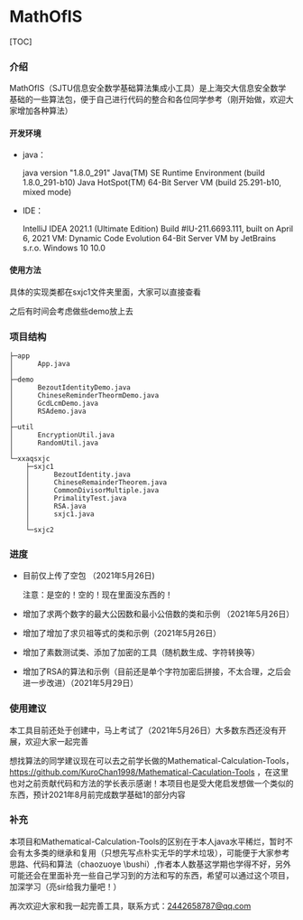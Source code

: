 # MathOfIS



[TOC]

### 介绍

MathOfIS（SJTU信息安全数学基础算法集成小工具）是上海交大信息安全数学基础的一些算法包，便于自己进行代码的整合和各位同学参考（刚开始做，欢迎大家增加各种算法）

#### 开发环境

- java：

  java version "1.8.0_291"
  Java(TM) SE Runtime Environment (build 1.8.0_291-b10)
  Java HotSpot(TM) 64-Bit Server VM (build 25.291-b10, mixed mode)

- IDE：

  IntelliJ IDEA 2021.1 (Ultimate Edition)
  Build #IU-211.6693.111, built on April 6, 2021
  VM: Dynamic Code Evolution 64-Bit Server VM by JetBrains s.r.o.
  Windows 10 10.0

#### 使用方法

具体的实现类都在sxjc1文件夹里面，大家可以直接查看

之后有时间会考虑做些demo放上去

### 项目结构
````
├─app
│      App.java
│
├─demo
│      BezoutIdentityDemo.java
│      ChineseReminderTheormDemo.java
│      GcdLcmDemo.java
│      RSAdemo.java
│
├─util
│      EncryptionUtil.java
│      RandomUtil.java
│
└─xxaqsxjc
    ├─sxjc1
    │      BezoutIdentity.java
    │      ChineseRemainderTheorem.java
    │      CommonDivisorMultiple.java
    │      PrimalityTest.java
    │      RSA.java
    │      sxjc1.java
    │
    └─sxjc2

````


### 进度

- 目前仅上传了空包  （2021年5月26日)

  注意：是空的！空的！现在里面没东西的！

- 增加了求两个数字的最大公因数和最小公倍数的类和示例 （2021年5月26日）
- 增加了增加了求贝祖等式的类和示例（2021年5月26日）
- 增加了素数测试类、添加了加密的工具（随机数生成、字符转换等）
- 增加了RSA的算法和示例（目前还是单个字符加密后拼接，不太合理，之后会进一步改进）（2021年5月29日）
  
  

### 使用建议

本工具目前还处于创建中，马上考试了（2021年5月26日）大多数东西还没有开展，欢迎大家一起完善

想找算法的同学建议现在可以去之前学长做的Mathematical-Calculation-Tools，https://github.com/KuroChan1998/Mathematical-Caculation-Tools ，在这里也对之前贡献代码和方法的学长表示感谢！本项目也是受大佬启发想做一个类似的东西，预计2021年8月前完成数学基础1的部分内容

###  补充
本项目和Mathematical-Calculation-Tools的区别在于本人java水平稀烂，暂时不会有太多类的继承和复用（只想先写点朴实无华的学术垃圾），可能便于大家参考思路、代码和算法（chaozuoye \bushi）,作者本人数基这学期也学得不好，另外可能还会在里面补充一些自己学习到的方法和写的东西，希望可以通过这个项目，加深学习（亮sir给我力量吧！）

再次欢迎大家和我一起完善工具，联系方式：2442658787@qq.com

